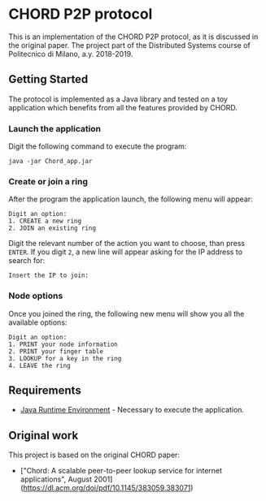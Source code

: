# CHORD P2P protocol

This is an implementation of the CHORD P2P protocol, as it is discussed in the original paper.
The project part of the Distributed Systems course of Politecnico di Milano, a.y. 2018-2019.

## Getting Started

The protocol is implemented as a Java library and tested on a toy application which benefits from all the features provided by CHORD.

### Launch the application

Digit the following command to execute the program:

```
java -jar Chord_app.jar
```

### Create or join a ring

After the program the application launch, the following menu will appear:

```
Digit an option:
1. CREATE a new ring
2. JOIN an existing ring
```

Digit the relevant number of the action you want to choose, than press `ENTER`.
If you digit `2`, a new line will appear asking for the IP address to search for:

```
Insert the IP to join:
```

### Node options

Once you joined the ring, the following new menu will show you all the available options:

```
Digit an option:
1. PRINT your node information
2. PRINT your finger table
3. LOOKUP for a key in the ring
4. LEAVE the ring
```

## Requirements
* [Java Runtime Environment](https://www.java.com/it/download/) - Necessary to execute the application.

## Original work
This project is based on the original CHORD paper:
* ["Chord: A scalable peer-to-peer lookup service for internet applications", August 2001] (https://dl.acm.org/doi/pdf/10.1145/383059.383071)
